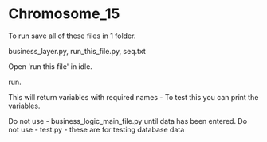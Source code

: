 # Chromosome_15


To run save all of these files in 1 folder.

business_layer.py,
run_this_file.py,
seq.txt

Open 'run this file'  in idle.

run.

This will return variables with required names - 
To test this you can print the variables. 

Do not use - business_logic_main_file.py until data has been entered.
Do not use - test.py - these are for testing database data
